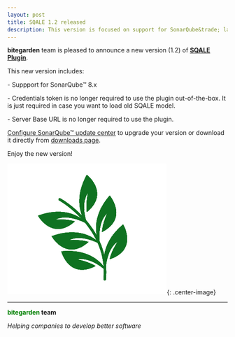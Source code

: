 ```yaml
---
layout: post
title: SQALE 1.2 released
description: This version is focused on support for SonarQube&trade; latest version (8.x) and several internal improvements.
---
```



**bitegarden** team is pleased to announce a new version (1.2) of [**SQALE Plugin**](https://www.bitegarden.com/sonarqube-sqale).

This new version includes:

\- Suppport for SonarQube&trade; 8.x

\- Credentials token is no longer required to use the plugin out-of-the-box. It is just required in case you want to load old SQALE model. 

\- Server Base URL is no longer required to use the plugin.

[Configure SonarQube&trade; update center](/downloads/#update-center) to upgrade your version or download it directly from [downloads page](/downloads).

Enjoy the new version!

![sqale-logo](/img/portfolio/sonarqube-sqale.png){: .center-image}

---
**<span style="color: green">bitegarden</span> team**

_Helping companies to develop better software_
